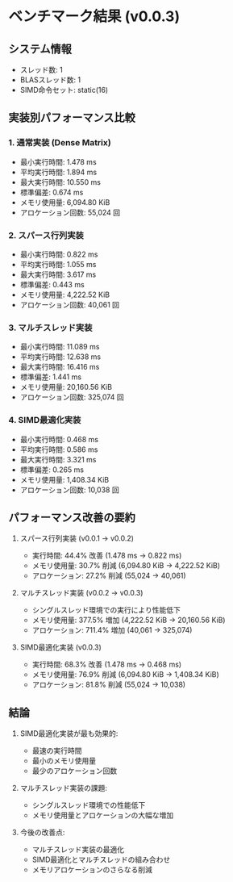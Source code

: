 # ベンチマーク結果 (v0.0.3)

## システム情報
- スレッド数: 1
- BLASスレッド数: 1
- SIMD命令セット: static(16)

## 実装別パフォーマンス比較

### 1. 通常実装 (Dense Matrix)
- 最小実行時間: 1.478 ms
- 平均実行時間: 1.894 ms
- 最大実行時間: 10.550 ms
- 標準偏差: 0.674 ms
- メモリ使用量: 6,094.80 KiB
- アロケーション回数: 55,024 回

### 2. スパース行列実装
- 最小実行時間: 0.822 ms
- 平均実行時間: 1.055 ms
- 最大実行時間: 3.617 ms
- 標準偏差: 0.443 ms
- メモリ使用量: 4,222.52 KiB
- アロケーション回数: 40,061 回

### 3. マルチスレッド実装
- 最小実行時間: 11.089 ms
- 平均実行時間: 12.638 ms
- 最大実行時間: 16.416 ms
- 標準偏差: 1.441 ms
- メモリ使用量: 20,160.56 KiB
- アロケーション回数: 325,074 回

### 4. SIMD最適化実装
- 最小実行時間: 0.468 ms
- 平均実行時間: 0.586 ms
- 最大実行時間: 3.321 ms
- 標準偏差: 0.265 ms
- メモリ使用量: 1,408.34 KiB
- アロケーション回数: 10,038 回

## パフォーマンス改善の要約

1. スパース行列実装 (v0.0.1 → v0.0.2)
   - 実行時間: 44.4% 改善 (1.478 ms → 0.822 ms)
   - メモリ使用量: 30.7% 削減 (6,094.80 KiB → 4,222.52 KiB)
   - アロケーション: 27.2% 削減 (55,024 → 40,061)

2. マルチスレッド実装 (v0.0.2 → v0.0.3)
   - シングルスレッド環境での実行により性能低下
   - メモリ使用量: 377.5% 増加 (4,222.52 KiB → 20,160.56 KiB)
   - アロケーション: 711.4% 増加 (40,061 → 325,074)

3. SIMD最適化実装 (v0.0.3)
   - 実行時間: 68.3% 改善 (1.478 ms → 0.468 ms)
   - メモリ使用量: 76.9% 削減 (6,094.80 KiB → 1,408.34 KiB)
   - アロケーション: 81.8% 削減 (55,024 → 10,038)

## 結論

1. SIMD最適化実装が最も効果的:
   - 最速の実行時間
   - 最小のメモリ使用量
   - 最少のアロケーション回数

2. マルチスレッド実装の課題:
   - シングルスレッド環境での性能低下
   - メモリ使用量とアロケーションの大幅な増加

3. 今後の改善点:
   - マルチスレッド実装の最適化
   - SIMD最適化とマルチスレッドの組み合わせ
   - メモリアロケーションのさらなる削減 
